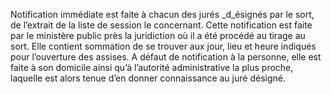 Notification immédiate est faite à chacun des jurés _d_ésignés par le sort, de l’extrait de la liste de session le concernant.
Cette notification est faite par le ministère public près la juridiction où il a été procédé au tirage au sort.
Elle contient sommation de se trouver aux jour, lieu et heure indiqués pour l’ouverture des assises.
A défaut de notification à la personne, elle est faite à son domicile ainsi qu’à l’autorité administrative la plus proche, laquelle est alors tenue d’en donner connaissance au juré désigné.